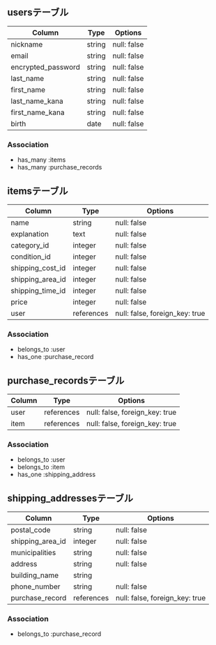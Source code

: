 ## usersテーブル

|Column              |Type    |Options      |
|--------------------|--------|-------------|
| nickname           | string | null: false |
| email              | string | null: false |
| encrypted_password | string | null: false |
| last_name          | string | null: false |
| first_name         | string | null: false |
| last_name_kana     | string | null: false |
| first_name_kana    | string | null: false |
| birth              | date   | null: false |

### Association
- has_many :items
- has_many :purchase_records



## itemsテーブル

|Column              |Type        |Options                         |
|--------------------|------------|--------------------------------|
| name               | string     | null: false                    |
| explanation        | text       | null: false                    |
| category_id        | integer    | null: false                    |
| condition_id       | integer    | null: false                    |
| shipping_cost_id   | integer    | null: false                    |
| shipping_area_id   | integer    | null: false                    |
| shipping_time_id   | integer    | null: false                    |
| price              | integer    | null: false                    |
| user               | references | null: false, foreign_key: true |

### Association
- belongs_to :user
- has_one :purchase_record



## purchase_recordsテーブル
|Column              |Type        |Options                         |
|--------------------|------------|--------------------------------|
| user               | references | null: false, foreign_key: true |
| item               | references | null: false, foreign_key: true |


### Association
- belongs_to :user
- belongs_to :item
- has_one :shipping_address




## shipping_addressesテーブル
|Column            |Type         |Options                         |
|------------------|-------------|--------------------------------|
| postal_code      | string      | null: false                    |
| shipping_area_id | integer     | null: false                    |
| municipalities   | string      | null: false                    |
| address          | string      | null: false                    |
| building_name    | string      |                                |
| phone_number     | string      | null: false                    |
| purchase_record  | references  | null: false, foreign_key: true |

### Association
- belongs_to :purchase_record